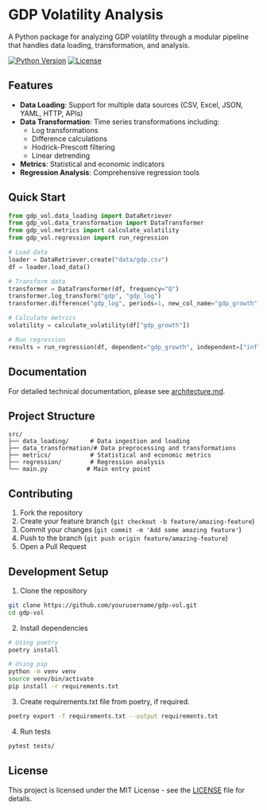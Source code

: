 # GDP Volatility Analysis

A Python package for analyzing GDP volatility through a modular pipeline that handles data loading, transformation, and analysis.

[![Python Version](https://img.shields.io/badge/python-3.8+-blue.svg)](https://www.python.org/downloads/)
[![License](https://img.shields.io/badge/license-MIT-green.svg)](LICENSE)

## Features
- **Data Loading**: Support for multiple data sources (CSV, Excel, JSON, YAML, HTTP, APIs)
- **Data Transformation**: Time series transformations including:
  - Log transformations
  - Difference calculations
  - Hodrick-Prescott filtering
  - Linear detrending
- **Metrics**: Statistical and economic indicators
- **Regression Analysis**: Comprehensive regression tools

## Quick Start
```python
from gdp_vol.data_loading import DataRetriever
from gdp_vol.data_transformation import DataTransformer
from gdp_vol.metrics import calculate_volatility
from gdp_vol.regression import run_regression

# Load data
loader = DataRetriever.create("data/gdp.csv")
df = loader.load_data()

# Transform data
transformer = DataTransformer(df, frequency="Q")
transformer.log_transform("gdp", "gdp_log")
transformer.difference("gdp_log", periods=1, new_col_name="gdp_growth")

# Calculate metrics
volatility = calculate_volatility(df["gdp_growth"])

# Run regression
results = run_regression(df, dependent="gdp_growth", independent=["inflation", "interest_rate"])
```

## Documentation
For detailed technical documentation, please see [architecture.md](architecture.md).

## Project Structure
```
src/
├── data_loading/      # Data ingestion and loading
├── data_transformation/# Data preprocessing and transformations
├── metrics/           # Statistical and economic metrics
├── regression/        # Regression analysis
└── main.py           # Main entry point
```

## Contributing
1. Fork the repository
2. Create your feature branch (`git checkout -b feature/amazing-feature`)
3. Commit your changes (`git commit -m 'Add some amazing feature'`)
4. Push to the branch (`git push origin feature/amazing-feature`)
5. Open a Pull Request

## Development Setup
1. Clone the repository
```bash
git clone https://github.com/yourusername/gdp-vol.git
cd gdp-vol
```

2. Install dependencies
```bash
# Using poetry
poetry install

# Using pip
python -m venv venv
source venv/bin/activate
pip install -r requirements.txt
```

3. Create requirements.txt file from poetry, if required.
```bash
poetry export -f requirements.txt --output requirements.txt
```

4. Run tests
```bash
pytest tests/
```

## License
This project is licensed under the MIT License - see the [LICENSE](LICENSE) file for details.
